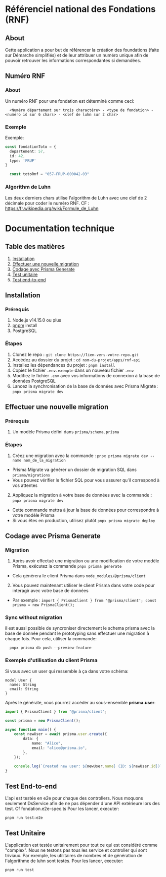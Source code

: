# Référenciel national des Fondations (RNF)

## About

Cette application a pour but de référencer la création des foundations (faite sur Démarche simplifiés) et de leur attribuer un numéro unique afin de pouvoir retrouver les informations correspondantes si demandées.

## Numéro RNF
### About
Un numéro RNF pour une fondation est déterminé comme ceci:
```
  <Numéro département sur trois charactère> - <type de fondation> - <numéro id sur 6 chars> - <clef de luhn sur 2 char>
```
### Exemple
Exemple:
```typescript
const fondationToto = {
  departement: 57,
  id: 42,
  type: 'FRUP'
}
```
```typescript
  const totoRnf = "057-FRUP-000042-03"
```
### Algorithm de Luhn
Les deux derniers chars utilise l'algorithm de Luhn avec une clef de 2 décimale pour coder le numéro RNF.
CF : https://fr.wikipedia.org/wiki/Formule_de_Luhn


# Documentation technique

## Table des matières
1. [Installation](#installation)
2. [Effectuer une nouvelle migration](#migration)
3. [Codage avec Prisma Generate](#codage-avec-prisma-generate)
4. [Test unitaire](#test-unitaire)
4. [Test end-to-end](#test-end-to-end)

## <a name="installation"></a> Installation

### Prérequis
1. Node.js v14.15.0 ou plus
2. [pnpm](https://pnpm.io/installation) install
3. PostgreSQL

### Étapes
1. Clonez le repo : `git clone https://lien-vers-votre-repo.git`
2. Accédez au dossier du projet : `cd nom-du-projet/apps/rnf-api`
3. Installez les dépendances du projet : `pnpm install`
4. Copiez le fichier `.env.exemple` dans un nouveau fichier `.env`
5. Modifiez le fichier `.env` avec vos informations de connexion à la base de données PostgreSQL
6. Lancez la synchronisation de la base de données avec Prisma Migrate : `pnpx prisma migrate dev`

## <a name="migration"></a> Effectuer une nouvelle migration

### Prérequis
1. Un modèle Prisma défini dans `prisma/schema.prisma`

### Étapes
1. Créez une migration avec la commande : `pnpx prisma migrate dev --name nom_de_la_migration`
  - Prisma Migrate va générer un dossier de migration SQL dans `prisma/migrations`
  - Vous pouvez vérifier le fichier SQL pour vous assurer qu'il correspond à vos attentes
2. Appliquez la migration à votre base de données avec la commande : `pnpx prisma migrate dev`
  - Cette commande mettra à jour la base de données pour correspondre à votre modèle Prisma
  - Si vous êtes en production, utilisez plutôt `pnpx prisma migrate deploy`

## <a name="codage-avec-prisma-generate"></a> Codage avec Prisma Generate

### Migration
1. Après avoir effectué une migration ou une modification de votre modèle Prisma, exécutez la commande `pnpx prisma generate`
  - Cela générera le client Prisma dans `node_modules/@prisma/client`
2. Vous pouvez maintenant utiliser le client Prisma dans votre code pour interagir avec votre base de données
  - Par exemple : `import { PrismaClient } from '@prisma/client'; const prisma = new PrismaClient();`

### Sync without migration
il est aussi possible de syncroniser directement le schema prisma avec la base de donnée pendant le prototyping sans effectuer une migration à chaque fois.
Pour cela, utiliser la commande:
```shell
  pnpx prisma db push --preview-feature
```

### Exemple d'utilisation du client Prisma
Si vous avec un user qui ressemble à ça dans votre schéma:
```prisma
model User {
  name: String
  email: String
}
```
Après le générate, vous pourrez accéder au sous-ensemble **prisma.user**:
```typescript
import { PrismaClient } from "@prisma/client";

const prisma = new PrismaClient();

async function main() {
    const newUser = await prisma.user.create({
        data: {
            name: "Alice",
            email: "alice@prisma.io",
        },
    });

    console.log(`Created new user: ${newUser.name} (ID: ${newUser.id})`);
}
```

## <a name="test-end-to-end"></a> Test End-to-end
L'api est testée en e2e pour chaque des controllers. Nous moquons seulement DsService afin de ne pas dépender d'une API extérieure lors des test. Cf fondation.e2e-spec.ts
Pour les lancer, executer:
```shell
pnpm run test:e2e
```

## <a name="test-unitaire"></a> Test Unitaire
L'application est testée unitairement pour tout ce qui est considéré comme "complex". Nous ne testons pas tous les service et controller qui sont triviaux. Par exemple, les utilitaires de nombres et de génération de l'algorithme de luhn sont testés.
Pour les lancer, executer:
```shell
pnpm run test
```
